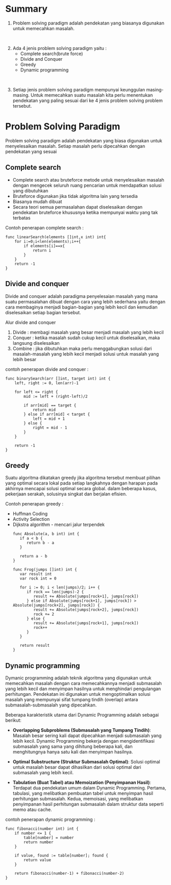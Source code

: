 # Summary

1. Problem solving paradigm adalah pendekatan yang biasanya digunakan untuk memecahkan masalah.

<br>

2. Ada 4 jenis problem solving paradigm yaitu :
   - Complete search(brute force)
   - Divide and Conquer
   - Greedy
   - Dynamic programming

<br>

3. Setiap jenis problem solving paradigm mempunyai keunggulan masing-masing. Untuk memecahkan suatu masalah kita perlu menentukan pendekatan yang paling sesuai dari ke 4 jenis problem solving problem tersebut.

# Problem Solving Paradigm
Problem solving paradigm adalah pendekatan yang biasa digunakan untuk menyelesaikan masalah. Setiap masalah perlu dipecahkan dengan pendekatan yang sesuai

## Complete search
* Complete search atau bruteforce metode untuk menyelesaikan masalah dengan mengecek seluruh ruang pencarian untuk mendapatkan solusi yang dibutuhkan
* Bruteforce digunakan jika tidak algoritma lain yang tersedia
* Biasanya mudah dibuat 
* Secara teori semua permasalahan dapat diselesaikan dengan pendekatan bruteforce khususnya ketika mempunyai waktu yang tak terbatas

Contoh penerapan complete search :
```
func linearSearch(elements []int,x int) int{
    for i:=0;i<len(elements);i++{
        if elements[i]==x{
            return i
        }
    }
    return -1
}
```
   
## Divide and conquer
Divide and conquer adalah paradigma penyelesaian masalah yang mana suatu permasalahan dibuat dengan cara yang lebih sederhana yaitu dengan cara membaginya menjadi bagian-bagian yang lebih kecil dan kemudian diselesaikan setiap bagian tersebut. 

Alur divide and conquer
1. Divide : membagi masalah yang besar menjadi masalah yang lebih kecil
2. Conquer : ketika masalah sudah cukup kecil untuk diselesaikan, maka langsung diselesaikan
3. Combine : jika dibutuhkan maka perlu menggabungkan solusi dari masalah-masalah yang lebih kecil menjadi solusi untuk masalah yang lebih besar

contoh penerapan divide and conquer :
```
func binarySearch(arr []int, target int) int {
    left, right := 0, len(arr)-1

    for left <= right {
        mid := left + (right-left)/2

        if arr[mid] == target {
            return mid
        } else if arr[mid] < target {
            left = mid + 1
        } else {
            right = mid - 1
        }
    }

    return -1 
}
```

## Greedy
Suatu algoritma dikatakan greedy jika algoritma tersebut membuat pilihan yang optimal secara lokal pada setiap langkahnya dengan harapan pada akhirnya mencapai solusi optimal secara global. dalam beberapa kasus, pekerjaan serakah, solusinya singkat dan berjalan efisien.

Contoh penerapan greedy :
* Huffman Coding
* Activity Selection
* Dijkstra algorithm - mencari jalur terpendek
   ```
   func Absolute(a, b int) int {
      if a < b {
         return b - a
      }

      return a - b
   }

   func Frog(jumps []int) int {
      var result int
      var rock int = 0

      for i := 0; i < len(jumps)/2; i++ {
         if rock == len(jumps)-2 {
            result += Absolute(jumps[rock+1], jumps[rock])
         } else if Absolute(jumps[rock+1], jumps[rock]) > Absolute(jumps[rock+2], jumps[rock]) {
            result += Absolute(jumps[rock+2], jumps[rock])
            rock += 2
         } else {
            result += Absolute(jumps[rock+1], jumps[rock])
            rock++
         }
      }

      return result
   }
   ```

## Dynamic programming
Dymanic programming adalah teknik algoritma yang digunakan untuk memecahkan masalah dengan cara memecahkannya menjadi submasalah yang lebih kecil dan menyimpan hasilnya untuk menghindari pengulangan perhitungan. Pendekatan ini digunakan untuk mengoptimalkan solusi masalah yang mempunyai sifat tumpang tindih (overlap) antara submasalah-submasalah yang dipecahkan.

Beberapa karakteristik utama dari Dynamic Programming adalah sebagai berikut:

* **Overlapping Subproblems (Submasalah yang Tumpang Tindih)**: Masalah besar sering kali dapat dipecahkan menjadi submasalah yang lebih kecil. Dynamic Programming bekerja dengan mengidentifikasi submasalah yang sama yang dihitung beberapa kali, dan menghitungnya hanya satu kali dan menyimpan hasilnya.

* **Optimal Substructure (Struktur Submasalah Optimal)**: Solusi optimal untuk masalah besar dapat dihasilkan dari solusi optimal dari submasalah yang lebih kecil.

* **Tabulation (Buat Tabel) atau Memoization (Penyimpanan Hasil)**: Terdapat dua pendekatan umum dalam Dynamic Programming. Pertama, tabulasi, yang melibatkan pembuatan tabel untuk menyimpan hasil perhitungan submasalah. Kedua, memoisasi, yang melibatkan penyimpanan hasil perhitungan submasalah dalam struktur data seperti memo atau cache.

contoh penerapan dynamic programming :
```
func fibonacci(number int) int {
	if number <= 1 {
		table[number] = number
		return number
	}

	if value, found := table[number]; found {
		return value
	}

	return fibonacci(number-1) + fibonacci(number-2)
}
```